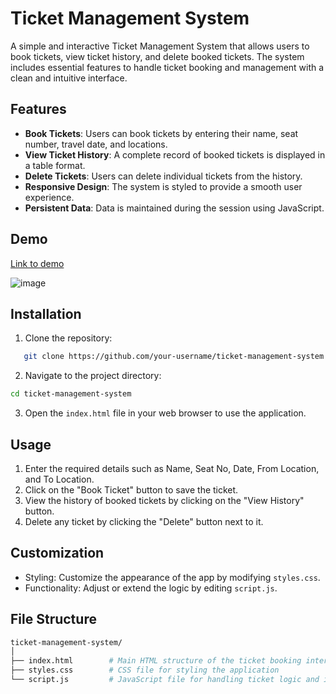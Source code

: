 # Ticket Management System

A simple and interactive Ticket Management System that allows users to book tickets, view ticket history, and delete booked tickets. The system includes essential features to handle ticket booking and management with a clean and intuitive interface.

## Features

- **Book Tickets**: Users can book tickets by entering their name, seat number, travel date, and locations.
- **View Ticket History**: A complete record of booked tickets is displayed in a table format.
- **Delete Tickets**: Users can delete individual tickets from the history.
- **Responsive Design**: The system is styled to provide a smooth user experience.
- **Persistent Data**: Data is maintained during the session using JavaScript.

## Demo

[Link to demo](https://2jt5ft.csb.app/)

![image](https://github.com/user-attachments/assets/2c0e6037-7dbe-4bd1-abda-82b2257b07b5)


## Installation

1. Clone the repository:
```bash
   git clone https://github.com/your-username/ticket-management-system.git
```

2. Navigate to the project directory:
```bash
cd ticket-management-system
```

3. Open the `index.html` file in your web browser to use the application.


## Usage

1. Enter the required details such as Name, Seat No, Date, From Location, and To Location.
2. Click on the "Book Ticket" button to save the ticket.
3. View the history of booked tickets by clicking on the "View History" button.
4. Delete any ticket by clicking the "Delete" button next to it.

## Customization
- Styling: Customize the appearance of the app by modifying `styles.css`.
- Functionality: Adjust or extend the logic by editing `script.js`.

## File Structure

```graphql
ticket-management-system/
│
├── index.html        # Main HTML structure of the ticket booking interface
├── styles.css        # CSS file for styling the application
└── script.js         # JavaScript file for handling ticket logic and interactions
```
